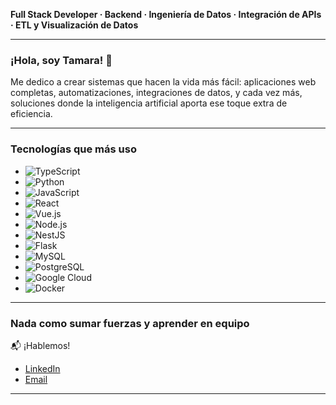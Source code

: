 **Full Stack Developer · Backend · Ingeniería de Datos · Integración de APIs · ETL y Visualización de Datos**

---

### ¡Hola, soy Tamara! 👋

Me dedico a crear sistemas que hacen la vida más fácil: aplicaciones web completas, automatizaciones, integraciones de datos, y cada vez más, soluciones donde la inteligencia artificial aporta ese toque extra de eficiencia.

---

### Tecnologías que más uso

- ![TypeScript](https://img.shields.io/badge/TypeScript-3178C6?style=flat-square&logo=typescript&logoColor=white)
- ![Python](https://img.shields.io/badge/Python-3776AB?style=flat-square&logo=python&logoColor=white)
- ![JavaScript](https://img.shields.io/badge/JavaScript-F7DF1E?style=flat-square&logo=javascript&logoColor=black)
- ![React](https://img.shields.io/badge/React-61DAFB?style=flat-square&logo=react&logoColor=black)
- ![Vue.js](https://img.shields.io/badge/Vue.js-42b883?style=flat-square&logo=vue.js&logoColor=white)
- ![Node.js](https://img.shields.io/badge/Node.js-339933?style=flat-square&logo=node.js&logoColor=white)
- ![NestJS](https://img.shields.io/badge/NestJS-E0234E?style=flat-square&logo=nestjs&logoColor=white)
- ![Flask](https://img.shields.io/badge/Flask-000000?style=flat-square&logo=flask&logoColor=white)
- ![MySQL](https://img.shields.io/badge/MySQL-4479A1?style=flat-square&logo=mysql&logoColor=white)
- ![PostgreSQL](https://img.shields.io/badge/PostgreSQL-336791?style=flat-square&logo=postgresql&logoColor=white)
- ![Google Cloud](https://img.shields.io/badge/Google_Cloud-4285F4?style=flat-square&logo=google-cloud&logoColor=white)
- ![Docker](https://img.shields.io/badge/Docker-2496ED?style=flat-square&logo=docker&logoColor=white)

---

### Nada como sumar fuerzas y aprender en equipo

📬 ¡Hablemos!

- [LinkedIn](https://linkedin.com/in/tuusuario)  
- [Email](mailto:tuemail@example.com)

---
